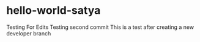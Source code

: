 # hello-world-satya
Testing For Edits
Testing second commit
This is a test after creating a new developer branch
